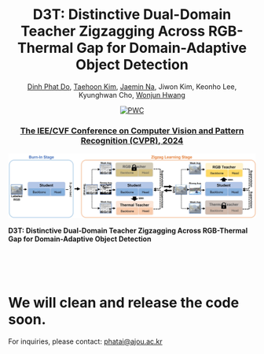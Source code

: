 
<div align="center">


# D3T: Distinctive Dual-Domain Teacher Zigzagging Across RGB-Thermal Gap for Domain-Adaptive Object Detection

[Dinh Phat Do](https://github.com/EdwardDo69), [Taehoon Kim](https://scholar.google.com/citations?user=RrKoTX4AAAAJ&hl=en), [Jaemin Na](https://github.com/NaJaeMin92), Jiwon Kim, Keonho Lee, Kyunghwan Cho, [Wonjun Hwang](https://scholar.google.co.uk/citations?user=-I8AfBAAAAAJ&hl=en)<br>

[![PWC](https://cvpr.thecvf.com/static/core/img/cvpr-navbar-logo.svg)](https://arxiv.org/abs/2403.09359)

### [The IEE/CVF Conference on Computer Vision and Pattern Recognition (CVPR), 2024](https://cvpr.thecvf.com/)<br>

</div>


<p align="center">
<img src="/image/Figure2.jpg"><br>
</p>


**D3T: Distinctive Dual-Domain Teacher Zigzagging Across RGB-Thermal Gap for Domain-Adaptive Object Detection**<br>


<br>
<br>
<br>

# We will clean and release the code soon.

For inquiries, please contact: phatai@ajou.ac.kr
